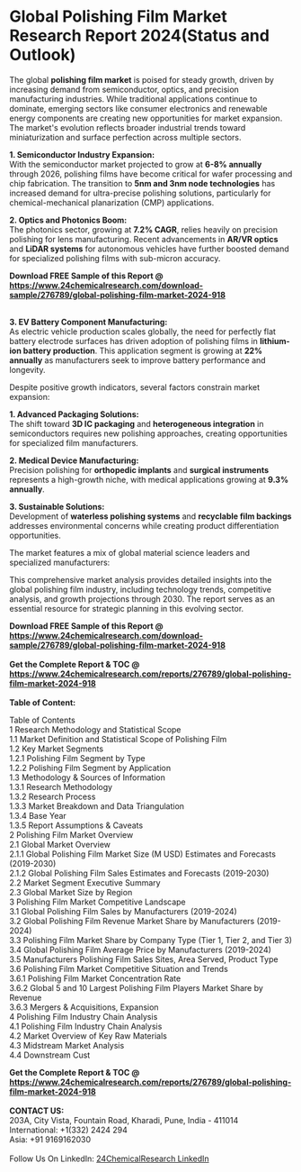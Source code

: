 <h1>Global Polishing Film Market Research Report 2024(Status and Outlook)</h1><p>The global <strong>polishing film market</strong> is poised for steady growth, driven by increasing demand from semiconductor, optics, and precision manufacturing industries. While traditional applications continue to dominate, emerging sectors like consumer electronics and renewable energy components are creating new opportunities for market expansion. The market's evolution reflects broader industrial trends toward miniaturization and surface perfection across multiple sectors.</p><p><strong>1. Semiconductor Industry Expansion:</strong><br>
With the semiconductor market projected to grow at <strong>6-8% annually</strong> through 2026, polishing films have become critical for wafer processing and chip fabrication. The transition to <strong>5nm and 3nm node technologies</strong> has increased demand for ultra-precise polishing solutions, particularly for chemical-mechanical planarization (CMP) applications.</p><p><strong>2. Optics and Photonics Boom:</strong><br>
The photonics sector, growing at <strong>7.2% CAGR</strong>, relies heavily on precision polishing for lens manufacturing. Recent advancements in <strong>AR/VR optics</strong> and <strong>LiDAR systems</strong> for autonomous vehicles have further boosted demand for specialized polishing films with sub-micron accuracy.</p><div><b>Download FREE Sample of this Report @ 
            <a href="https://www.24chemicalresearch.com/download-sample/276789/global-polishing-film-market-2024-918">
            https://www.24chemicalresearch.com/download-sample/276789/global-polishing-film-market-2024-918</a></b></div><br><p><strong>3. EV Battery Component Manufacturing:</strong><br>
As electric vehicle production scales globally, the need for perfectly flat battery electrode surfaces has driven adoption of polishing films in <strong>lithium-ion battery production</strong>. This application segment is growing at <strong>22% annually</strong> as manufacturers seek to improve battery performance and longevity.</p><p>Despite positive growth indicators, several factors constrain market expansion:</p><p><strong>1. Advanced Packaging Solutions:</strong><br>
The shift toward <strong>3D IC packaging</strong> and <strong>heterogeneous integration</strong> in semiconductors requires new polishing approaches, creating opportunities for specialized film manufacturers.</p><p><strong>2. Medical Device Manufacturing:</strong><br>
Precision polishing for <strong>orthopedic implants</strong> and <strong>surgical instruments</strong> represents a high-growth niche, with medical applications growing at <strong>9.3% annually</strong>.</p><p><strong>3. Sustainable Solutions:</strong><br>
Development of <strong>waterless polishing systems</strong> and <strong>recyclable film backings</strong> addresses environmental concerns while creating product differentiation opportunities.</p><p>The market features a mix of global material science leaders and specialized manufacturers:</p><p>This comprehensive market analysis provides detailed insights into the global polishing film industry, including technology trends, competitive analysis, and growth projections through 2030. The report serves as an essential resource for strategic planning in this evolving sector.</p><div><b>Download FREE Sample of this Report @ 
            <a href="https://www.24chemicalresearch.com/download-sample/276789/global-polishing-film-market-2024-918">
            https://www.24chemicalresearch.com/download-sample/276789/global-polishing-film-market-2024-918</a></b></div><br><div><b>Get the Complete Report & TOC @ 
            <a href="https://www.24chemicalresearch.com/reports/276789/global-polishing-film-market-2024-918">
            https://www.24chemicalresearch.com/reports/276789/global-polishing-film-market-2024-918</a></b></div><br>
            <b>Table of Content:</b><p>Table of Contents<br />
1 Research Methodology and Statistical Scope<br />
1.1 Market Definition and Statistical Scope of Polishing Film<br />
1.2 Key Market Segments<br />
1.2.1 Polishing Film Segment by Type<br />
1.2.2 Polishing Film Segment by Application<br />
1.3 Methodology & Sources of Information<br />
1.3.1 Research Methodology<br />
1.3.2 Research Process<br />
1.3.3 Market Breakdown and Data Triangulation<br />
1.3.4 Base Year<br />
1.3.5 Report Assumptions & Caveats<br />
2 Polishing Film Market Overview<br />
2.1 Global Market Overview<br />
2.1.1 Global Polishing Film Market Size (M USD) Estimates and Forecasts (2019-2030)<br />
2.1.2 Global Polishing Film Sales Estimates and Forecasts (2019-2030)<br />
2.2 Market Segment Executive Summary<br />
2.3 Global Market Size by Region<br />
3 Polishing Film Market Competitive Landscape<br />
3.1 Global Polishing Film Sales by Manufacturers (2019-2024)<br />
3.2 Global Polishing Film Revenue Market Share by Manufacturers (2019-2024)<br />
3.3 Polishing Film Market Share by Company Type (Tier 1, Tier 2, and Tier 3)<br />
3.4 Global Polishing Film Average Price by Manufacturers (2019-2024)<br />
3.5 Manufacturers Polishing Film Sales Sites, Area Served, Product Type<br />
3.6 Polishing Film Market Competitive Situation and Trends<br />
3.6.1 Polishing Film Market Concentration Rate<br />
3.6.2 Global 5 and 10 Largest Polishing Film Players Market Share by Revenue<br />
3.6.3 Mergers & Acquisitions, Expansion<br />
4 Polishing Film Industry Chain Analysis<br />
4.1 Polishing Film Industry Chain Analysis<br />
4.2 Market Overview of Key Raw Materials<br />
4.3 Midstream Market Analysis<br />
4.4 Downstream Cust</p><div><b>Get the Complete Report & TOC @ 
            <a href="https://www.24chemicalresearch.com/reports/276789/global-polishing-film-market-2024-918">
            https://www.24chemicalresearch.com/reports/276789/global-polishing-film-market-2024-918</a></b></div><br><b>CONTACT US:</b><br>
            203A, City Vista, Fountain Road, Kharadi, Pune, India - 411014<br>
            International: +1(332) 2424 294<br>
            Asia: +91 9169162030 <br><br>
            Follow Us On LinkedIn: <a href="https://www.linkedin.com/company/24chemicalresearch/">24ChemicalResearch LinkedIn</a>